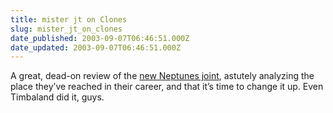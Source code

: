 ```yaml
---
title: mister jt on Clones
slug: mister_jt_on_clones
date_published: 2003-09-07T06:46:51.000Z
date_updated: 2003-09-07T06:46:51.000Z
---
```


A great, dead-on review of the [new Neptunes joint](http://misterjt.typepad.com/media/2003/08/the_neptunes_pr.html), astutely analyzing the place they’ve reached in their career, and that it’s time to change it up. Even Timbaland did it, guys.
